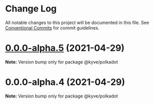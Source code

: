 # Change Log

All notable changes to this project will be documented in this file.
See [Conventional Commits](https://conventionalcommits.org) for commit guidelines.

# [0.0.0-alpha.5](https://github.com/KYVENetwork/polkadot/compare/@kyve/polkadot@0.0.0-alpha.4...@kyve/polkadot@0.0.0-alpha.5) (2021-04-29)

**Note:** Version bump only for package @kyve/polkadot





# 0.0.0-alpha.4 (2021-04-29)

**Note:** Version bump only for package @kyve/polkadot
